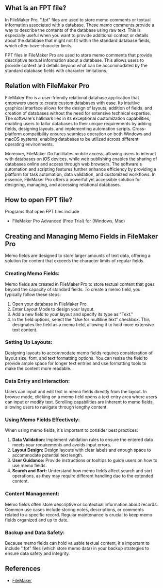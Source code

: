 ## What is an FPT file?

In FileMaker Pro, ".fpt" files are used to store memo comments or textual information associated with a database. These memo comments provide a way to describe the contents of the database using raw text. This is especially useful when you want to provide additional context or details about the database that might not fit within the standard database fields, which often have character limits.

FPT files in FileMaker Pro are used to store memo comments that provide descriptive textual information about a database. This allows users to provide context and details beyond what can be accommodated by the standard database fields with character limitations.

## Relation with FileMaker Pro

FileMaker Pro is a user-friendly relational database application that empowers users to create custom databases with ease. Its intuitive graphical interface allows for the design of layouts, addition of fields, and creation of databases without the need for extensive technical expertise. The software's hallmark lies in its exceptional customization capabilities, enabling users to tailor databases to their unique requirements by adding fields, designing layouts, and implementing automation scripts. Cross-platform compatibility ensures seamless operation on both Windows and macOS systems, enabling databases to be utilized across different operating environments. 

Moreover, FileMaker Go facilitates mobile access, allowing users to interact with databases on iOS devices, while web publishing enables the sharing of databases online and access through web browsers. The software's automation and scripting features further enhance efficiency by providing a platform for task automation, data validation, and customized workflows. In essence, FileMaker Pro offers a powerful yet accessible solution for designing, managing, and accessing relational databases.

## How to open FPT file?

Programs that open FPT files include

- FileMaker Pro Advanced (Free Trial) for (Windows, Mac)

## Creating and Managing Memo Fields in FileMaker Pro 

Memo fields are designed to store larger amounts of text data, offering a solution for content that exceeds the character limits of regular fields.

### Creating Memo Fields:

Memo fields are created in FileMaker Pro to store textual content that goes beyond the capacity of standard fields. To create a memo field, you typically follow these steps:

1. Open your database in FileMaker Pro.
2. Enter Layout Mode to design your layout.
3. Add a new field to your layout and specify its type as "Text."
4. In the field options, select the "Use for multiline text" checkbox. This designates the field as a memo field, allowing it to hold more extensive text content.

### Setting Up Layouts:

Designing layouts to accommodate memo fields requires consideration of layout size, font, and text formatting options. You can resize the field to provide ample space for longer text entries and use formatting tools to make the content more readable.

### Data Entry and Interaction:

Users can input and edit text in memo fields directly from the layout. In browse mode, clicking on a memo field opens a text entry area where users can input or modify text. Scrolling capabilities are inherent to memo fields, allowing users to navigate through lengthy content.

### Using Memo Fields Effectively:

When using memo fields, it's important to consider best practices:

1. **Data Validation:** Implement validation rules to ensure the entered data meets your requirements and avoids input errors.
2. **Layout Design:** Design layouts with clear labels and enough space to accommodate potential text length.
3. **User Guidance:** Provide instructions or tooltips to guide users on how to use memo fields.
4. **Search and Sort:** Understand how memo fields affect search and sort operations, as they may require different handling due to the extended content.

### Content Management:

Memo fields often store descriptive or contextual information about records. Common use cases include storing notes, descriptions, or comments related to a specific record. Regular maintenance is crucial to keep memo fields organized and up to date.

### Backup and Data Safety:

Because memo fields can hold valuable textual content, it's important to include ".fpt" files (which store memo data) in your backup strategies to ensure data safety and integrity.

## References
* [FileMaker](https://en.wikipedia.org/wiki/FileMaker)





